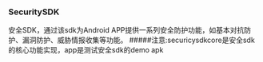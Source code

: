 ### SecuritySDK
安全SDK，通过该sdk为Android APP提供一系列安全防护功能，如基本对抗防护、漏洞防护、威胁情报收集等功能。
#####注意:securicysdkcore是安全sdk的核心功能实现，app是测试安全sdk的demo apk